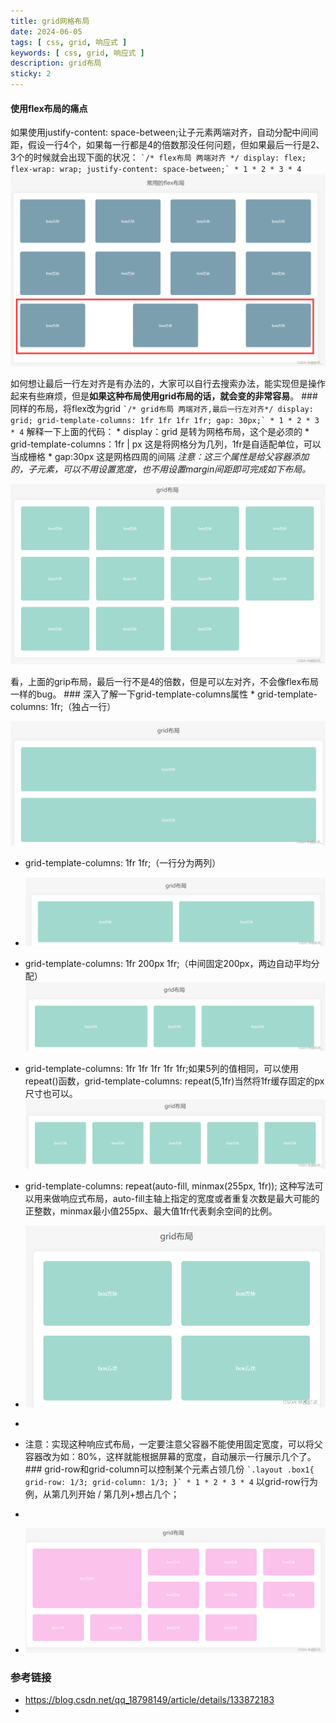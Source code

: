 ```yaml
---
title: grid网格布局
date: 2024-06-05
tags: [ css, grid, 响应式 ]
keywords: [ css, grid, 响应式 ]
description: grid布局
sticky: 2
---
```


<!-- truncate -->

#### 使用flex布局的痛点 

如果使用justify-content: space-between;让子元素两端对齐，自动分配中间间距，假设一行4个，如果每一行都是4的倍数那没任何问题，但如果最后一行是2、3个的时候就会出现下面的状况： ``` `/* flex布局 两端对齐 */ display: flex; flex-wrap: wrap; justify-content: space-between;` * 1 * 2 * 3 * 4 ``` 
![](assert/1deb6b9de5bcc7920b7e478c3ebc3d24_MD5.png) 

如何想让最后一行左对齐是有办法的，大家可以自行去搜索办法，能实现但是操作起来有些麻烦，但是**如果这种布局使用grid布局的话，就会变的非常容易**。 ### 同样的布局，将flex改为grid ``` `/* grid布局 两端对齐,最后一行左对齐*/ display: grid; grid-template-columns: 1fr 1fr 1fr 1fr; gap: 30px;` * 1 * 2 * 3 * 4 ``` 解释一下上面的代码： * display：grid 是转为网格布局，这个是必须的 * grid-template-columns：1fr | px 这是将网格分为几列，1fr是自适配单位，可以当成栅格 * gap:30px 这是网格四周的间隔 _注意：这三个属性是给父容器添加的，子元素，可以不用设置宽度，也不用设置margin间距即可完成如下布局。_

![](assert/b8238cda70214ce283b1c403a7ee0ad5_MD5.png) 

看，上面的grip布局，最后一行不是4的倍数，但是可以左对齐，不会像flex布局一样的bug。 ### 深入了解一下grid-template-columns属性 * grid-template-columns: 1fr;（独占一行）

![](assert/c13420eec164a5652bf7628d5648f9c0_MD5.png) 

* grid-template-columns: 1fr 1fr;（一行分为两列）
* ![](assert/55ca46fdbc5a9899d8e2bea288ba8e0a_MD5.png) 
* grid-template-columns: 1fr 200px 1fr;（中间固定200px，两边自动平均分配） ![](assert/0c4145bf6153fbd8bdf2155609356c7f_MD5.png) 
* grid-template-columns: 1fr 1fr 1fr 1fr 1fr;如果5列的值相同，可以使用repeat()函数，grid-template-columns: repeat(5,1fr)当然将1fr缓存固定的px尺寸也可以。 ![](assert/26335d600dcaff12a45f1311f8fb18a9_MD5.png) 

* grid-template-columns: repeat(auto-fill, minmax(255px, 1fr)); 这种写法可以用来做响应式布局，auto-fill主轴上指定的宽度或者重复次数是最大可能的正整数，minmax最小值255px、最大值1fr代表剩余空间的比例。
* ![](assert/2bf4aae4a4e7ce3ee87582df0f8e1962_MD5.png) 
* 
* 注意：实现这种响应式布局，一定要注意父容器不能使用固定宽度，可以将父容器改为如：80%，这样就能根据屏幕的宽度，自动展示一行展示几个了。 ### grid-row和grid-column可以控制某个元素占领几份 ``` `.layout .box1{ grid-row: 1/3; grid-column: 1/3; }` * 1 * 2 * 3 * 4 ``` 以grid-row行为例，从第几列开始 / 第几列+想占几个； 
* 
* ![](assert/20a895335eed8030ec2c0fbcbbf2228d_MD5.png)


### 参考链接

- https://blog.csdn.net/qq_18798149/article/details/133872183
- 